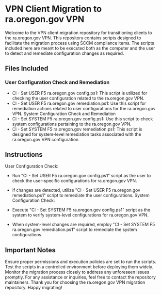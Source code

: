 # VPN Client Migration to ra.oregon.gov VPN
Welcome to the VPN client migration repository for transitioning clients to the ra.oregon.gov VPN. This repository contains scripts designed to facilitate the migration process using SCCM compliance items. The scripts included here are meant to be executed both as the computer and the user to detect and remediate configuration changes as required.

## Files Included

### User Configuration Check and Remediation
- CI - Set USER F5 ra.oregon.gov config.ps1: This script is utilized for checking the user configuration related to the ra.oregon.gov VPN.
- CI - Set USER F5 ra.oregon.gov remediation.ps1: Use this script for remediation actions related to user configurations for the ra.oregon.gov VPN.
System Configuration Check and Remediation
- CI - Set SYSTEM F5 ra.oregon.gov config.ps1: Use this script to check system configurations pertaining to the ra.oregon.gov VPN.
- CI - Set SYSTEM F5 ra.oregon.gov remediation.ps1: This script is designed for system-level remediation tasks associated with the ra.oregon.gov VPN configuration.

## Instructions
User Configuration Check:

- Run "CI - Set USER F5 ra.oregon.gov config.ps1" script as the user to check the user-specific configurations for ra.oregon.gov VPN.
- If changes are detected, utilize "CI - Set USER F5 ra.oregon.gov remediation.ps1" script to remediate the user configurations.
System Configuration Check:

- Execute "CI - Set SYSTEM F5 ra.oregon.gov config.ps1" script as the system to verify system-level configurations for ra.oregon.gov VPN.
- When system-level changes are required, employ "CI - Set SYSTEM F5 ra.oregon.gov remediation.ps1" script to remediate the system configurations.

## Important Notes

Ensure proper permissions and execution policies are set to run the scripts.
Test the scripts in a controlled environment before deploying them widely.
Monitor the migration process closely to address any unforeseen issues promptly.
For any assistance or inquiries, feel free to contact the repository maintainers.
Thank you for choosing the ra.oregon.gov VPN migration repository. Happy migrating! 
